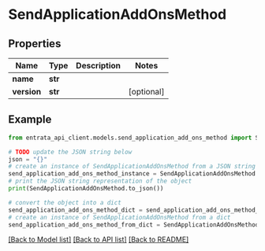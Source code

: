 # SendApplicationAddOnsMethod


## Properties

Name | Type | Description | Notes
------------ | ------------- | ------------- | -------------
**name** | **str** |  | 
**version** | **str** |  | [optional] 

## Example

```python
from entrata_api_client.models.send_application_add_ons_method import SendApplicationAddOnsMethod

# TODO update the JSON string below
json = "{}"
# create an instance of SendApplicationAddOnsMethod from a JSON string
send_application_add_ons_method_instance = SendApplicationAddOnsMethod.from_json(json)
# print the JSON string representation of the object
print(SendApplicationAddOnsMethod.to_json())

# convert the object into a dict
send_application_add_ons_method_dict = send_application_add_ons_method_instance.to_dict()
# create an instance of SendApplicationAddOnsMethod from a dict
send_application_add_ons_method_from_dict = SendApplicationAddOnsMethod.from_dict(send_application_add_ons_method_dict)
```
[[Back to Model list]](../README.md#documentation-for-models) [[Back to API list]](../README.md#documentation-for-api-endpoints) [[Back to README]](../README.md)


